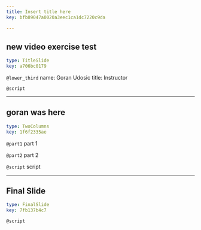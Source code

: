 ```yaml
---
title: Insert title here
key: bfb89047a0020a3eec1ca1dc7220c9da

---
```

## new video exercise test

```yaml
type: TitleSlide
key: a706bc0179
```





`@lower_third`
name: Goran Udosic
title: Instructor

`@script`




---
## goran was here

```yaml
type: TwoColumns
key: 1f6f2335ae
```

`@part1`
part 1

`@part2`
part 2




`@script`
script



---
## Final Slide

```yaml
type: FinalSlide
key: 7fb137b4c7
```






`@script`



